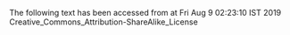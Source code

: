 The following text has been accessed from at Fri Aug 9 02:23:10 IST 2019
Creative_Commons_Attribution-ShareAlike_License
